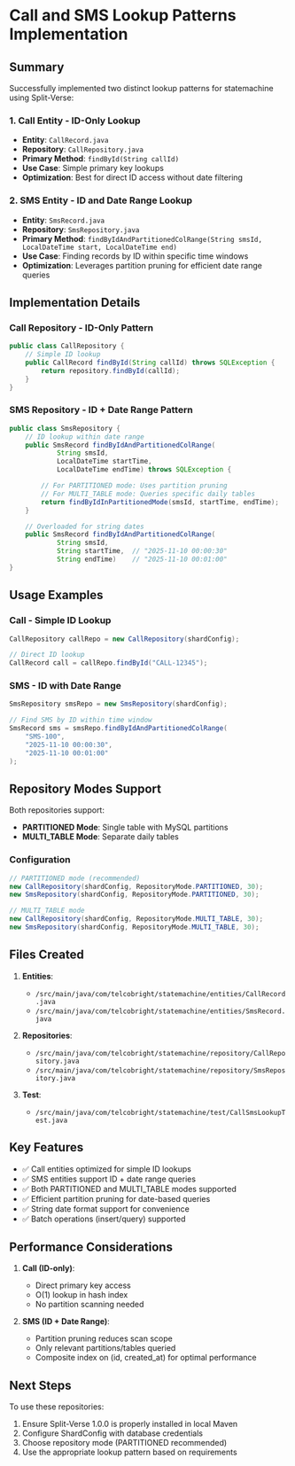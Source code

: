 # Call and SMS Lookup Patterns Implementation

## Summary
Successfully implemented two distinct lookup patterns for statemachine using Split-Verse:

### 1. Call Entity - ID-Only Lookup
- **Entity**: `CallRecord.java`
- **Repository**: `CallRepository.java`
- **Primary Method**: `findById(String callId)`
- **Use Case**: Simple primary key lookups
- **Optimization**: Best for direct ID access without date filtering

### 2. SMS Entity - ID and Date Range Lookup
- **Entity**: `SmsRecord.java`
- **Repository**: `SmsRepository.java`
- **Primary Method**: `findByIdAndPartitionedColRange(String smsId, LocalDateTime start, LocalDateTime end)`
- **Use Case**: Finding records by ID within specific time windows
- **Optimization**: Leverages partition pruning for efficient date range queries

## Implementation Details

### Call Repository - ID-Only Pattern
```java
public class CallRepository {
    // Simple ID lookup
    public CallRecord findById(String callId) throws SQLException {
        return repository.findById(callId);
    }
}
```

### SMS Repository - ID + Date Range Pattern
```java
public class SmsRepository {
    // ID lookup within date range
    public SmsRecord findByIdAndPartitionedColRange(
            String smsId,
            LocalDateTime startTime,
            LocalDateTime endTime) throws SQLException {

        // For PARTITIONED mode: Uses partition pruning
        // For MULTI_TABLE mode: Queries specific daily tables
        return findByIdInPartitionedMode(smsId, startTime, endTime);
    }

    // Overloaded for string dates
    public SmsRecord findByIdAndPartitionedColRange(
            String smsId,
            String startTime,  // "2025-11-10 00:00:30"
            String endTime)    // "2025-11-10 00:01:00"
}
```

## Usage Examples

### Call - Simple ID Lookup
```java
CallRepository callRepo = new CallRepository(shardConfig);

// Direct ID lookup
CallRecord call = callRepo.findById("CALL-12345");
```

### SMS - ID with Date Range
```java
SmsRepository smsRepo = new SmsRepository(shardConfig);

// Find SMS by ID within time window
SmsRecord sms = smsRepo.findByIdAndPartitionedColRange(
    "SMS-100",
    "2025-11-10 00:00:30",
    "2025-11-10 00:01:00"
);
```

## Repository Modes Support

Both repositories support:
- **PARTITIONED Mode**: Single table with MySQL partitions
- **MULTI_TABLE Mode**: Separate daily tables

### Configuration
```java
// PARTITIONED mode (recommended)
new CallRepository(shardConfig, RepositoryMode.PARTITIONED, 30);
new SmsRepository(shardConfig, RepositoryMode.PARTITIONED, 30);

// MULTI_TABLE mode
new CallRepository(shardConfig, RepositoryMode.MULTI_TABLE, 30);
new SmsRepository(shardConfig, RepositoryMode.MULTI_TABLE, 30);
```

## Files Created

1. **Entities**:
   - `/src/main/java/com/telcobright/statemachine/entities/CallRecord.java`
   - `/src/main/java/com/telcobright/statemachine/entities/SmsRecord.java`

2. **Repositories**:
   - `/src/main/java/com/telcobright/statemachine/repository/CallRepository.java`
   - `/src/main/java/com/telcobright/statemachine/repository/SmsRepository.java`

3. **Test**:
   - `/src/main/java/com/telcobright/statemachine/test/CallSmsLookupTest.java`

## Key Features

- ✅ Call entities optimized for simple ID lookups
- ✅ SMS entities support ID + date range queries
- ✅ Both PARTITIONED and MULTI_TABLE modes supported
- ✅ Efficient partition pruning for date-based queries
- ✅ String date format support for convenience
- ✅ Batch operations (insert/query) supported

## Performance Considerations

1. **Call (ID-only)**:
   - Direct primary key access
   - O(1) lookup in hash index
   - No partition scanning needed

2. **SMS (ID + Date Range)**:
   - Partition pruning reduces scan scope
   - Only relevant partitions/tables queried
   - Composite index on (id, created_at) for optimal performance

## Next Steps

To use these repositories:
1. Ensure Split-Verse 1.0.0 is properly installed in local Maven
2. Configure ShardConfig with database credentials
3. Choose repository mode (PARTITIONED recommended)
4. Use the appropriate lookup pattern based on requirements